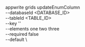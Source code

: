 appwrite grids updateEnumColumn \
        --databaseId <DATABASE_ID> \
        --tableId <TABLE_ID> \
        --key '' \
        --elements one two three \
        --required false \
        --default <DEFAULT> \

